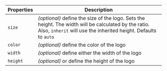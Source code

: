 | Properties | Description                                                                                                                                                             |
| ---------- | ----------------------------------------------------------------------------------------------------------------------------------------------------------------------- |
| `size`     | _(optional)_ define the size of the logo. Sets the height. The width will be calculated by the ratio. Also, `inherit` will use the inherited height. Defaults to `auto` |
| `color`    | _(optional)_ define the color of the logo                                                                                                                               |
| `width`    | _(optional)_ define either the width of the logo                                                                                                                        |
| `height`   | _(optional)_ or define the height of the logo                                                                                                                           |

